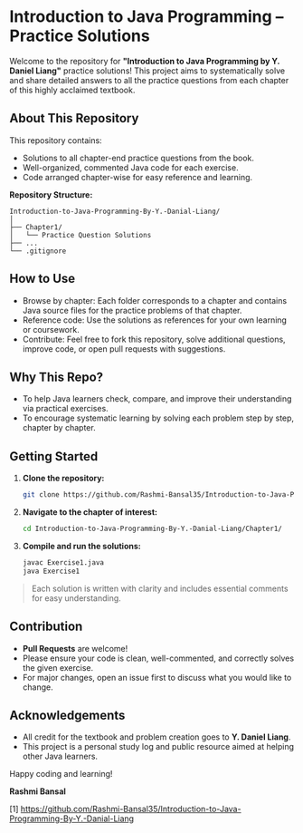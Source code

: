 # Introduction to Java Programming – Practice Solutions

Welcome to the repository for **"Introduction to Java Programming by Y. Daniel Liang"** practice solutions! This project aims to systematically solve and share detailed answers to all the practice questions from each chapter of this highly acclaimed textbook.

## About This Repository

This repository contains:
- Solutions to all chapter-end practice questions from the book.
- Well-organized, commented Java code for each exercise.
- Code arranged chapter-wise for easy reference and learning.

**Repository Structure:**
```
Introduction-to-Java-Programming-By-Y.-Danial-Liang/
│
├── Chapter1/
│   └── Practice Question Solutions
├── ...
└── .gitignore
```

## How to Use

- Browse by chapter: Each folder corresponds to a chapter and contains Java source files for the practice problems of that chapter.
- Reference code: Use the solutions as references for your own learning or coursework.
- Contribute: Feel free to fork this repository, solve additional questions, improve code, or open pull requests with suggestions.

## Why This Repo?

- To help Java learners check, compare, and improve their understanding via practical exercises.
- To encourage systematic learning by solving each problem step by step, chapter by chapter.

## Getting Started

1. **Clone the repository:**
   ```bash
   git clone https://github.com/Rashmi-Bansal35/Introduction-to-Java-Programming-By-Y.-Danial-Liang.git
   ```

2. **Navigate to the chapter of interest:**
   ```bash
   cd Introduction-to-Java-Programming-By-Y.-Danial-Liang/Chapter1/
   ```

3. **Compile and run the solutions:**
   ```bash
   javac Exercise1.java
   java Exercise1
   ```

> Each solution is written with clarity and includes essential comments for easy understanding.

## Contribution

- **Pull Requests** are welcome!
- Please ensure your code is clean, well-commented, and correctly solves the given exercise.
- For major changes, open an issue first to discuss what you would like to change.

## Acknowledgements

- All credit for the textbook and problem creation goes to **Y. Daniel Liang**.
- This project is a personal study log and public resource aimed at helping other Java learners.

Happy coding and learning!

**Rashmi Bansal**

[1] https://github.com/Rashmi-Bansal35/Introduction-to-Java-Programming-By-Y.-Danial-Liang
